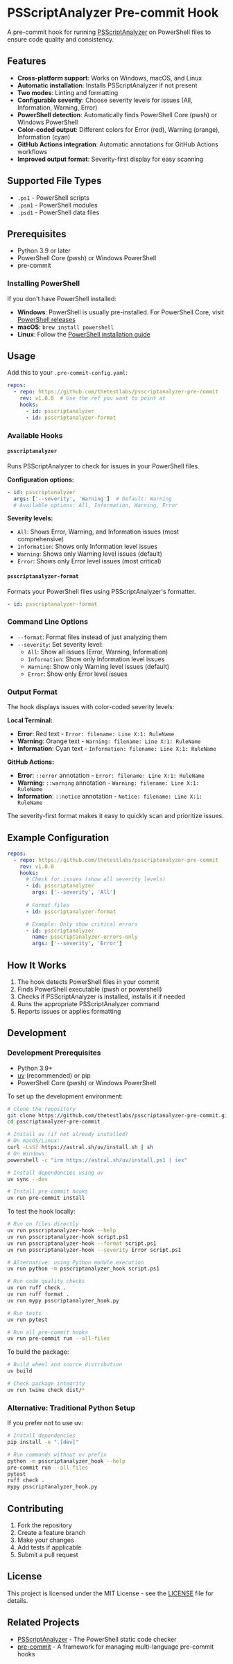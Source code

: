 # PSScriptAnalyzer Pre-commit Hook

A pre-commit hook for running [PSScriptAnalyzer](https://github.com/PowerShell/PSScriptAnalyzer) on PowerShell files to ensure code quality and consistency.

## Features

- **Cross-platform support**: Works on Windows, macOS, and Linux
- **Automatic installation**: Installs PSScriptAnalyzer if not present
- **Two modes**: Linting and formatting
- **Configurable severity**: Choose severity levels for issues (All, Information, Warning, Error)
- **PowerShell detection**: Automatically finds PowerShell Core (pwsh) or Windows PowerShell
- **Color-coded output**: Different colors for Error (red), Warning (orange), Information (cyan)
- **GitHub Actions integration**: Automatic annotations for GitHub Actions workflows
- **Improved output format**: Severity-first display for easy scanning

## Supported File Types

- `.ps1` - PowerShell scripts
- `.psm1` - PowerShell modules  
- `.psd1` - PowerShell data files

## Prerequisites

- Python 3.9 or later
- PowerShell Core (pwsh) or Windows PowerShell
- pre-commit

### Installing PowerShell

If you don't have PowerShell installed:

- **Windows**: PowerShell is usually pre-installed. For PowerShell Core, visit [PowerShell releases](https://github.com/PowerShell/PowerShell/releases)
- **macOS**: `brew install powershell`
- **Linux**: Follow the [PowerShell installation guide](https://docs.microsoft.com/en-us/powershell/scripting/install/installing-powershell-on-linux)

## Usage

Add this to your `.pre-commit-config.yaml`:

```yaml
repos:
  - repo: https://github.com/thetestlabs/psscriptanalyzer-pre-commit
    rev: v1.0.0  # Use the ref you want to point at
    hooks:
      - id: psscriptanalyzer
      - id: psscriptanalyzer-format
```

### Available Hooks

#### `psscriptanalyzer`

Runs PSScriptAnalyzer to check for issues in your PowerShell files.

**Configuration options:**

```yaml
- id: psscriptanalyzer
  args: ['--severity', 'Warning']  # Default: Warning
  # Available options: All, Information, Warning, Error
```

**Severity levels:**

- `All`: Shows Error, Warning, and Information issues (most comprehensive)
- `Information`: Shows only Information level issues
- `Warning`: Shows only Warning level issues (default)  
- `Error`: Shows only Error level issues (most critical)

#### `psscriptanalyzer-format`

Formats your PowerShell files using PSScriptAnalyzer's formatter.

```yaml
- id: psscriptanalyzer-format
```

### Command Line Options

- `--format`: Format files instead of just analyzing them
- `--severity`: Set severity level:
  - `All`: Show all issues (Error, Warning, Information)
  - `Information`: Show only Information level issues  
  - `Warning`: Show only Warning level issues (default)
  - `Error`: Show only Error level issues

### Output Format

The hook displays issues with color-coded severity levels:

**Local Terminal:**

- **Error**: Red text - `Error: filename: Line X:1: RuleName`
- **Warning**: Orange text - `Warning: filename: Line X:1: RuleName`  
- **Information**: Cyan text - `Information: filename: Line X:1: RuleName`

**GitHub Actions:**

- **Error**: `::error` annotation - `Error: filename: Line X:1: RuleName`
- **Warning**: `::warning` annotation - `Warning: filename: Line X:1: RuleName`
- **Information**: `::notice` annotation - `Notice: filename: Line X:1: RuleName`

The severity-first format makes it easy to quickly scan and prioritize issues.

## Example Configuration

```yaml
repos:
  - repo: https://github.com/thetestlabs/psscriptanalyzer-pre-commit
    rev: v1.0.0
    hooks:
      # Check for issues (show all severity levels)
      - id: psscriptanalyzer
        args: ['--severity', 'All']
      
      # Format files
      - id: psscriptanalyzer-format

      # Example: Only show critical errors
      - id: psscriptanalyzer
        name: psscriptanalyzer-errors-only
        args: ['--severity', 'Error']
```

## How It Works

1. The hook detects PowerShell files in your commit
2. Finds PowerShell executable (pwsh or powershell)
3. Checks if PSScriptAnalyzer is installed, installs it if needed
4. Runs the appropriate PSScriptAnalyzer command
5. Reports issues or applies formatting

## Development

### Development Prerequisites

- Python 3.9+
- [uv](https://docs.astral.sh/uv/) (recommended) or pip
- PowerShell Core (pwsh) or Windows PowerShell

To set up the development environment:

```bash
# Clone the repository
git clone https://github.com/thetestlabs/psscriptanalyzer-pre-commit.git
cd psscriptanalyzer-pre-commit

# Install uv (if not already installed)
# On macOS/Linux:
curl -LsSf https://astral.sh/uv/install.sh | sh
# On Windows:
powershell -c "irm https://astral.sh/uv/install.ps1 | iex"

# Install dependencies using uv
uv sync --dev

# Install pre-commit hooks
uv run pre-commit install
```

To test the hook locally:

```bash
# Run on files directly
uv run psscriptanalyzer-hook --help
uv run psscriptanalyzer-hook script.ps1
uv run psscriptanalyzer-hook --format script.ps1
uv run psscriptanalyzer-hook --severity Error script.ps1

# Alternative: using Python module execution
uv run python -m psscriptanalyzer_hook script.ps1

# Run code quality checks
uv run ruff check .
uv run ruff format .
uv run mypy psscriptanalyzer_hook.py

# Run tests
uv run pytest

# Run all pre-commit hooks
uv run pre-commit run --all-files
```

To build the package:

```bash
# Build wheel and source distribution
uv build

# Check package integrity
uv run twine check dist/*
```

### Alternative: Traditional Python Setup

If you prefer not to use uv:

```bash
# Install dependencies
pip install -e ".[dev]"

# Run commands without uv prefix
python -m psscriptanalyzer_hook --help
pre-commit run --all-files
pytest
ruff check .
mypy psscriptanalyzer_hook.py
```

## Contributing

1. Fork the repository
2. Create a feature branch
3. Make your changes
4. Add tests if applicable
5. Submit a pull request

## License

This project is licensed under the MIT License - see the [LICENSE](LICENSE) file for details.

## Related Projects

- [PSScriptAnalyzer](https://github.com/PowerShell/PSScriptAnalyzer) - The PowerShell static code checker
- [pre-commit](https://pre-commit.com/) - A framework for managing multi-language pre-commit hooks
